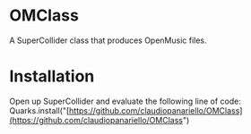 # OMClass
A SuperCollider class that produces OpenMusic files.


# Installation

Open up SuperCollider and evaluate the following line of code: Quarks.install("[https://github.com/claudiopanariello/OMClass](https://github.com/claudiopanariello/OMClass")

